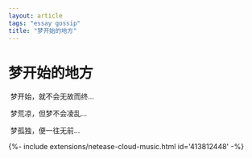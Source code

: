```yaml
---
layout: article
tags: "essay gossip"
title: "梦开始的地方"
---
```


# 梦开始的地方

​	梦开始，就不会无故而终...

​	梦荒凉，但梦不会凌乱...

​	梦孤独，便一往无前...

<div>{%- include extensions/netease-cloud-music.html id='413812448' -%}</div>
